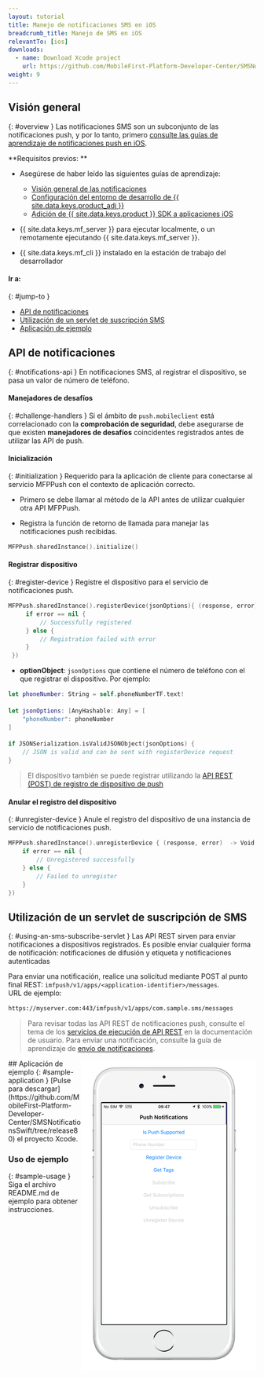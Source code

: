 ```yaml
---
layout: tutorial
title: Manejo de notificaciones SMS en iOS
breadcrumb_title: Manejo de SMS en iOS
relevantTo: [ios]
downloads:
  - name: Download Xcode project
    url: https://github.com/MobileFirst-Platform-Developer-Center/SMSNotificationsSwift/tree/release80
weight: 9
---
```

<!-- NLS_CHARSET=UTF-8 -->
## Visión general
{: #overview }
Las notificaciones SMS son un subconjunto de las notificaciones push, y por lo tanto, primero [consulte las guías de aprendizaje de notificaciones push en iOS](../../).


**Requisitos previos: **

* Asegúrese de haber leído las siguientes guías de aprendizaje:

  * [Visión general de las notificaciones](../../)
  * [Configuración del entorno de desarrollo de {{ site.data.keys.product_adj }}](../../../installation-configuration/#installing-a-development-environment)
  * [Adición de {{ site.data.keys.product }} SDK a aplicaciones iOS](../../../application-development/sdk/ios)
* {{ site.data.keys.mf_server }} para ejecutar localmente, o un remotamente ejecutando {{ site.data.keys.mf_server }}.
* {{ site.data.keys.mf_cli }} instalado en la estación de trabajo del desarrollador

#### Ir a: 
{: #jump-to }
* [API de notificaciones](#notifications-api)   
* [Utilización de un servlet de suscripción SMS](#using-an-sms-subscribe-servlet)     
* [Aplicación de ejemplo](#sample-application)

## API de notificaciones
{: #notifications-api }
En notificaciones SMS, al registrar el dispositivo, se pasa un valor de número de teléfono.


#### Manejadores de desafíos
{: #challenge-handlers }
Si el ámbito de `push.mobileclient` está correlacionado con la **comprobación de seguridad**, debe asegurarse de que existen **manejadores de desafíos** coincidentes registrados antes de utilizar las API de push.


#### Inicialización
{: #initialization }
Requerido para la aplicación de cliente para conectarse al servicio MFPPush con el contexto de aplicación correcto. 

* Primero se debe llamar al método de la API antes de utilizar cualquier otra API MFPPush.

* Registra la función de retorno de llamada para manejar las notificaciones push recibidas. 

```swift
MFPPush.sharedInstance().initialize()
```

#### Registrar dispositivo
{: #register-device }
Registre el dispositivo para el servicio de notificaciones push. 

```swift
MFPPush.sharedInstance().registerDevice(jsonOptions){ (response, error) -> Void in
     if error == nil {
         // Successfully registered
     } else {
         // Registration failed with error
     }
 })
```

* **optionObject**: `jsonOptions` que contiene el número de teléfono con el que registrar el dispositivo. Por ejemplo:

```swift
let phoneNumber: String = self.phoneNumberTF.text!

let jsonOptions: [AnyHashable: Any] = [
    "phoneNumber": phoneNumber
]

if JSONSerialization.isValidJSONObject(jsonOptions) {
    // JSON is valid and can be sent with registerDevice request
}

```

> El dispositivo también se puede registrar utilizando la [API REST (POST) de registro de dispositivo de push](http://www.ibm.com/support/knowledgecenter/en/SSHS8R_8.0.0/com.ibm.worklight.apiref.doc/rest_runtime/r_restapi_push_device_registration_post.html)
#### Anular el registro del dispositivo
{: #unregister-device }
Anule el registro del dispositivo de una instancia de servicio de notificaciones push. 

```swift
MFPPush.sharedInstance().unregisterDevice { (response, error)  -> Void in
    if error == nil {
        // Unregistered successfully
    } else {
        // Failed to unregister
    }
})
```

## Utilización de un servlet de suscripción de SMS
{: #using-an-sms-subscribe-servlet }
Las API REST sirven para enviar notificaciones a dispositivos registrados.
Es posible enviar cualquier forma de notificación: notificaciones de difusión y etiqueta y notificaciones autenticadas


Para enviar una notificación, realice una solicitud mediante POST al punto final REST:
`imfpush/v1/apps/<application-identifier>/messages`.  
URL de ejemplo:


```bash
https://myserver.com:443/imfpush/v1/apps/com.sample.sms/messages
```

> Para revisar todas las API REST de notificaciones push, consulte el tema de los <a href="https://www.ibm.com/support/knowledgecenter/SSHS8R_8.0.0/com.ibm.worklight.apiref.doc/rest_runtime/c_restapi_runtime.html">servicios de ejecución de API REST</a> en la documentación de usuario.
Para enviar una notificación, consulte la guía de aprendizaje de [envío de notificaciones](../../sending-notifications).


<img alt="Imagen de la aplicación de ejemplo" src="sample-app.png" style="float:right"/>
## Aplicación de ejemplo
{: #sample-application }
[Pulse para descargar](https://github.com/MobileFirst-Platform-Developer-Center/SMSNotificationsSwift/tree/release80) el proyecto Xcode.


### Uso de ejemplo
{: #sample-usage }
Siga el archivo README.md de ejemplo para obtener instrucciones.

